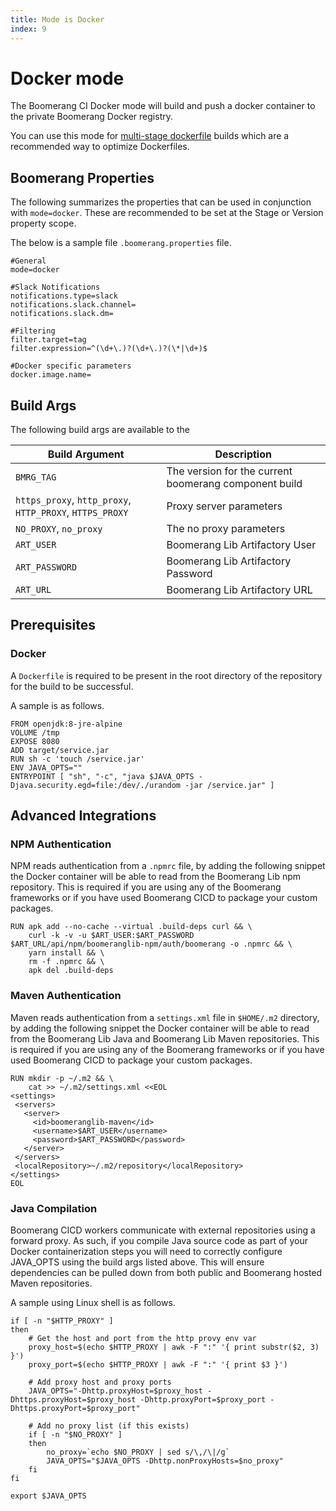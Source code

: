 ```yaml
---
title: Mode is Docker
index: 9
---
```


# Docker mode

The Boomerang CI Docker mode will build and push a docker container to the private Boomerang Docker registry.

You can use this mode for [multi-stage dockerfile](https://docs.docker.com/develop/develop-images/multistage-build/) builds which are a recommended way to optimize Dockerfiles.

## Boomerang Properties

The following summarizes the properties that can be used in conjunction with `mode=docker`. These are recommended to be set at the Stage or Version property scope.

The below is a sample file `.boomerang.properties` file.

```
#General
mode=docker

#Slack Notifications
notifications.type=slack
notifications.slack.channel=
notifications.slack.dm=

#Filtering
filter.target=tag
filter.expression=^(\d+\.)?(\d+\.)?(\*|\d+)$

#Docker specific parameters
docker.image.name=
```

## Build Args

The following build args are available to the

| Build Argument | Description |
| --- | --- |
| `BMRG_TAG` | The version for the current boomerang component build |
| `https_proxy`, `http_proxy`, `HTTP_PROXY`, `HTTPS_PROXY` | Proxy server parameters |
| `NO_PROXY`, `no_proxy` | The no proxy parameters |
| `ART_USER` | Boomerang Lib Artifactory User |
| `ART_PASSWORD` | Boomerang Lib Artifactory Password |
| `ART_URL` | Boomerang Lib Artifactory URL |

## Prerequisites

### Docker

A `Dockerfile` is required to be present in the root directory of the repository for the build to be successful.

A sample is as follows.

```
FROM openjdk:8-jre-alpine
VOLUME /tmp
EXPOSE 8080
ADD target/service.jar
RUN sh -c 'touch /service.jar'
ENV JAVA_OPTS=""
ENTRYPOINT [ "sh", "-c", "java $JAVA_OPTS -Djava.security.egd=file:/dev/./urandom -jar /service.jar" ]
```

## Advanced Integrations

### NPM Authentication

NPM reads authentication from a `.npmrc` file, by adding the following snippet the Docker container will be able to read from the Boomerang Lib npm repository. This is required if you are using any of the Boomerang frameworks or if you have used Boomerang CICD to package your custom packages.

```
RUN apk add --no-cache --virtual .build-deps curl && \
    curl -k -v -u $ART_USER:$ART_PASSWORD $ART_URL/api/npm/boomeranglib-npm/auth/boomerang -o .npmrc && \
    yarn install && \
    rm -f .npmrc && \
    apk del .build-deps
```

### Maven Authentication

Maven reads authentication from a `settings.xml` file in `$HOME/.m2` directory, by adding the following snippet the Docker container will be able to read from the Boomerang Lib Java and Boomerang Lib Maven repositories. This is required if you are using any of the Boomerang frameworks or if you have used Boomerang CICD to package your custom packages.

```
RUN mkdir -p ~/.m2 && \
    cat >> ~/.m2/settings.xml <<EOL
<settings>
 <servers>
   <server>
     <id>boomeranglib-maven</id>
     <username>$ART_USER</username>
     <password>$ART_PASSWORD</password>
   </server>
 </servers>
 <localRepository>~/.m2/repository</localRepository>
</settings>
EOL
```

### Java Compilation

Boomerang CICD workers communicate with external repositories using a forward proxy. As such, if you compile Java source code as part of your Docker containerization steps you will need to correctly configure JAVA_OPTS using the build args listed above.  This will ensure dependencies can be pulled down from both public and Boomerang hosted Maven repositories.

A sample using Linux shell is as follows.

```
if [ -n "$HTTP_PROXY" ]
then
	# Get the host and port from the http provy env var
	proxy_host=$(echo $HTTP_PROXY | awk -F ":" '{ print substr($2, 3) }')
	proxy_port=$(echo $HTTP_PROXY | awk -F ":" '{ print $3 }')

	# Add proxy host and proxy ports
	JAVA_OPTS="-Dhttp.proxyHost=$proxy_host -Dhttps.proxyHost=$proxy_host -Dhttp.proxyPort=$proxy_port -Dhttps.proxyPort=$proxy_port"

	# Add no proxy list (if this exists)
	if [ -n "$NO_PROXY" ]
	then
		no_proxy=`echo $NO_PROXY | sed s/\,/\|/g`
		JAVA_OPTS="$JAVA_OPTS -Dhttp.nonProxyHosts=$no_proxy"
	fi
fi

export $JAVA_OPTS
```
